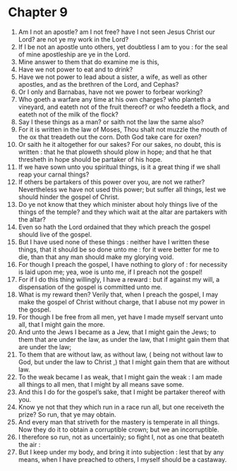 # Chapter 9

1. Am I not an apostle? am I not free? have I not seen Jesus Christ our Lord? are not ye my work in the Lord?
2. If I be not an apostle unto others, yet doubtless I am to you : for the seal of mine apostleship are ye in the Lord.
3. Mine answer to them that do examine me is this,
4. Have we not power to eat and to drink?
5. Have we not power to lead about a sister, a wife, as well as other apostles, and as the brethren of the Lord, and Cephas?
6. Or I only and Barnabas, have not we power to forbear working?
7. Who goeth a warfare any time at his own charges? who planteth a vineyard, and eateth not of the fruit thereof? or who feedeth a flock, and eateth not of the milk of the flock?
8. Say I these things as a man? or saith not the law the same also?
9. For it is written in the law of Moses, Thou shalt not muzzle the mouth of the ox that treadeth out the corn. Doth God take care for oxen?
10. Or saith he it altogether for our sakes? For our sakes, no doubt, this is written : that he that ploweth should plow in hope; and that he that thresheth in hope should be partaker of his hope.
11. If we have sown unto you spiritual things, is it a great thing if we shall reap your carnal things?
12. If others be partakers of this power over you, are not we rather? Nevertheless we have not used this power; but suffer all things, lest we should hinder the gospel of Christ.
13. Do ye not know that they which minister about holy things live of the things of the temple? and they which wait at the altar are partakers with the altar?
14. Even so hath the Lord ordained that they which preach the gospel should live of the gospel.
15. But I have used none of these things : neither have I written these things, that it should be so done unto me : for it were better for me to die, than that any man should make my glorying void.
16. For though I preach the gospel, I have nothing to glory of : for necessity is laid upon me; yea, woe is unto me, if I preach not the gospel!
17. For if I do this thing willingly, I have a reward : but if against my will, a dispensation of the gospel is committed unto me.
18. What is my reward then? Verily that, when I preach the gospel, I may make the gospel of Christ without charge, that I abuse not my power in the gospel.
19. For though I be free from all men, yet have I made myself servant unto all, that I might gain the more.
20. And unto the Jews I became as a Jew, that I might gain the Jews; to them that are under the law, as under the law, that I might gain them that are under the law;
21. To them that are without law, as without law, ( being not without law to God, but under the law to Christ ,) that I might gain them that are without law.
22. To the weak became I as weak, that I might gain the weak : I am made all things to all men, that I might by all means save some.
23. And this I do for the gospel’s sake, that I might be partaker thereof with you.
24. Know ye not that they which run in a race run all, but one receiveth the prize? So run, that ye may obtain.
25. And every man that striveth for the mastery is temperate in all things. Now they do it to obtain a corruptible crown; but we an incorruptible.
26. I therefore so run, not as uncertainly; so fight I, not as one that beateth the air :
27. But I keep under my body, and bring it into subjection : lest that by any means, when I have preached to others, I myself should be a castaway.

